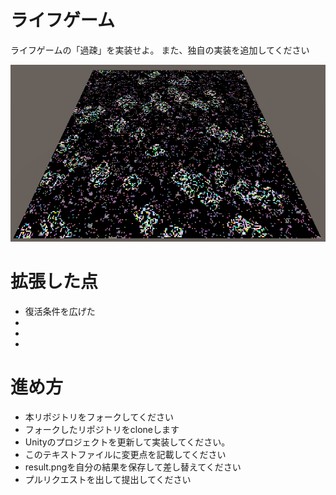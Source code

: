 # ライフゲーム

ライフゲームの「過疎」を実装せよ。
また、独自の実装を追加してください

![結果画像](result.png)

# 拡張した点

- 復活条件を広げた
-
-
-

# 進め方

- 本リポジトリをフォークしてください
- フォークしたリポジトリをcloneします
- Unityのプロジェクトを更新して実装してください。
- このテキストファイルに変更点を記載してください
- result.pngを自分の結果を保存して差し替えてください
- プルリクエストを出して提出してください
